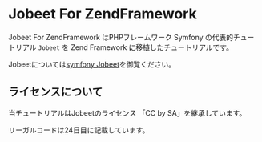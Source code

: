 # Jobeet For ZendFramework

Jobeet For ZendFramework はPHPフレームワーク Symfony の代表的チュートリアル `Jobeet` を Zend Framework に移植したチュートリアルです。

Jobeetについては[symfony Jobeet](http://www.symfony-project.org/jobeet/1_4/Doctrine/ja/)を御覧ください。

## ライセンスについて

当チュートリアルはJobeetのライセンス 「CC by SA」を継承しています。

リーガルコードは24日目に記載しています。

